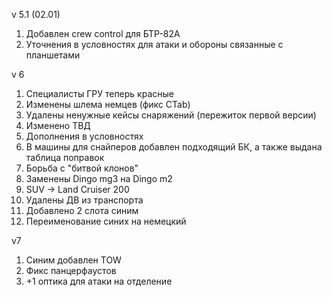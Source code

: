 v 5.1 (02.01)

1. Добавлен crew control для БТР-82А
2. Уточнения в условностях для атаки и обороны связанные с планшетами

v 6

1. Специалисты ГРУ теперь красные
2. Изменены шлема немцев (фикс CTab)
3. Удалены ненужные кейсы снаряжений (пережиток первой версии)
4. Изменено ТВД
5. Дополнения в условностях
6. В машины для снайперов добавлен подходящий БК, а также выдана таблица поправок
7. Борьба с "битвой клонов"
8. Заменены Dingo mg3 на Dingo m2
9. SUV -> Land Cruiser 200
10. Удалены ДВ из транспорта
11. Добавлено 2 слота синим
12. Переименование синих на немецкий

v7

1. Синим добавлен TOW
2. Фикс панцерфаустов
3. +1 оптика для атаки на отделение
